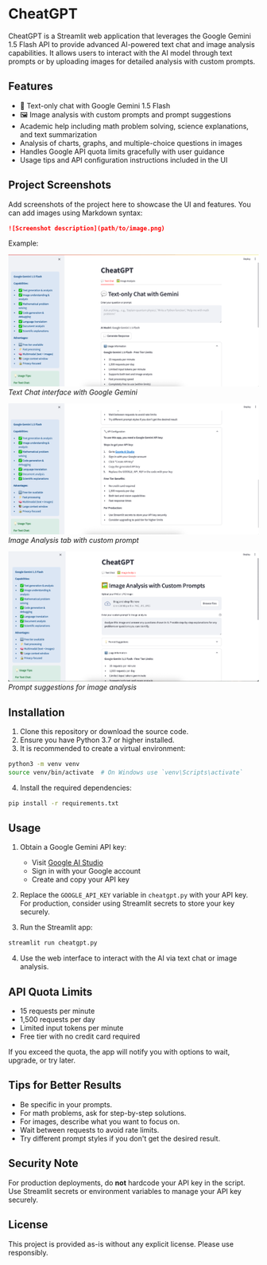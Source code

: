 # CheatGPT

CheatGPT is a Streamlit web application that leverages the Google Gemini 1.5 Flash API to provide advanced AI-powered text chat and image analysis capabilities. It allows users to interact with the AI model through text prompts or by uploading images for detailed analysis with custom prompts.

## Features

- 💬 Text-only chat with Google Gemini 1.5 Flash
- 🖼️ Image analysis with custom prompts and prompt suggestions
- Academic help including math problem solving, science explanations, and text summarization
- Analysis of charts, graphs, and multiple-choice questions in images
- Handles Google API quota limits gracefully with user guidance
- Usage tips and API configuration instructions included in the UI

## Project Screenshots

Add screenshots of the project here to showcase the UI and features. You can add images using Markdown syntax:

```markdown
![Screenshot description](path/to/image.png)
```

Example:

![Screenshot 1 - Text Chat](s1.png)
*Text Chat interface with Google Gemini*

![Screenshot 2 - Image Analysis](s2.png)
*Image Analysis tab with custom prompt*

![Screenshot 3 - Prompt Suggestions](s3.png)
*Prompt suggestions for image analysis*

## Installation

1. Clone this repository or download the source code.
2. Ensure you have Python 3.7 or higher installed.
3. It is recommended to create a virtual environment:

```bash
python3 -m venv venv
source venv/bin/activate  # On Windows use `venv\Scripts\activate`
```

4. Install the required dependencies:

```bash
pip install -r requirements.txt
```

## Usage

1. Obtain a Google Gemini API key:

   - Visit [Google AI Studio](https://makersuite.google.com/app/apikey)
   - Sign in with your Google account
   - Create and copy your API key

2. Replace the `GOOGLE_API_KEY` variable in `cheatgpt.py` with your API key. For production, consider using Streamlit secrets to store your key securely.

3. Run the Streamlit app:

```bash
streamlit run cheatgpt.py
```

4. Use the web interface to interact with the AI via text chat or image analysis.

## API Quota Limits

- 15 requests per minute
- 1,500 requests per day
- Limited input tokens per minute
- Free tier with no credit card required

If you exceed the quota, the app will notify you with options to wait, upgrade, or try later.

## Tips for Better Results

- Be specific in your prompts.
- For math problems, ask for step-by-step solutions.
- For images, describe what you want to focus on.
- Wait between requests to avoid rate limits.
- Try different prompt styles if you don't get the desired result.

## Security Note

For production deployments, do **not** hardcode your API key in the script. Use Streamlit secrets or environment variables to manage your API key securely.

## License

This project is provided as-is without any explicit license. Please use responsibly.
